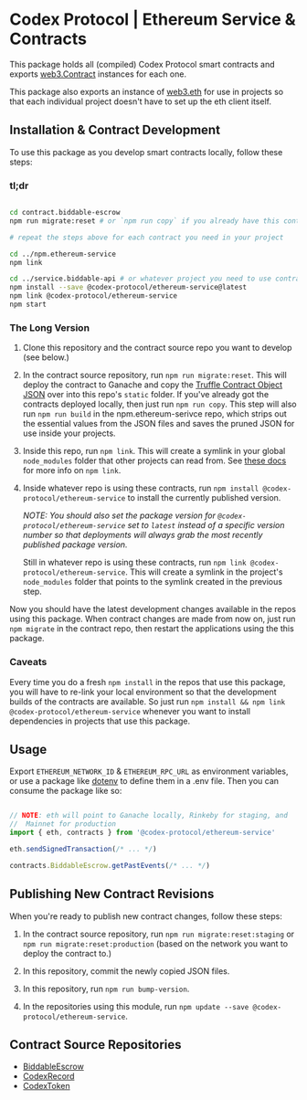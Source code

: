 # Codex Protocol | Ethereum Service & Contracts

This package holds all (compiled) Codex Protocol smart contracts and exports
[web3.Contract](http://web3js.readthedocs.io/en/1.0/web3-eth-contract.html)
instances for each one.

This package also exports an instance of
[web3.eth](http://web3js.readthedocs.io/en/1.0/web3-eth.html) for use in
projects so that each individual project doesn't have to set up the eth client
itself.


## Installation & Contract Development

To use this package as you develop smart contracts locally, follow these steps:

### tl;dr
```bash

cd contract.biddable-escrow
npm run migrate:reset # or `npm run copy` if you already have this contract deployed

# repeat the steps above for each contract you need in your project

cd ../npm.ethereum-service
npm link

cd ../service.biddable-api # or whatever project you need to use contracts in
npm install --save @codex-protocol/ethereum-service@latest
npm link @codex-protocol/ethereum-service
npm start

```

### The Long Version

1. Clone this repository and the contract source repo you want to develop
   (see below.)

1. In the contract source repository, run `npm run migrate:reset`. This will
   deploy the contract to Ganache and copy the
   [Truffle Contract Object JSON](https://github.com/trufflesuite/truffle-contract-schema)
   over into this repo's `static` folder. If you've already got the contracts
   deployed locally, then just run `npm run copy`. This step will also run
   `npm run build` in the npm.ethereum-serivce repo, which strips out the
   essential values from the JSON files and saves the pruned JSON for use inside
   your projects.

1. Inside this repo, run `npm link`. This will create a symlink in your global
   `node_modules` folder that other projects can read from. See
   [these docs](https://docs.npmjs.com/cli/link) for more info on `npm link`.

1. Inside whatever repo is using these contracts, run
   `npm install @codex-protocol/ethereum-service` to install the currently
   published version.

   _NOTE: You should also set the package version for
   `@codex-protocol/ethereum-service` set to `latest` instead of a specific
   version number so that deployments will always grab the most recently
   published package version._

   Still in whatever repo is using these contracts, run
   `npm link @codex-protocol/ethereum-service`. This will create a symlink in
   the project's `node_modules` folder that points to the symlink created in the
   previous step.

Now you should have the latest development changes available in the repos using
this package. When contract changes are made from now on, just run `npm migrate`
in the contract repo, then restart the applications using the this package.

### Caveats

Every time you do a fresh `npm install` in the repos that use this package, you
will have to re-link your local environment so that the development builds of
the contracts are available. So just run
`npm install && npm link @codex-protocol/ethereum-service` whenever you want to
install dependencies in projects that use this package.


## Usage

Export `ETHEREUM_NETWORK_ID` & `ETHEREUM_RPC_URL` as environment variables, or
use a package like [dotenv](https://www.npmjs.com/package/dotenv) to define them
in a .env file. Then you can consume the package like so:

```javascript

// NOTE: eth will point to Ganache locally, Rinkeby for staging, and
//  Mainnet for production
import { eth, contracts } from '@codex-protocol/ethereum-service'

eth.sendSignedTransaction(/* ... */)

contracts.BiddableEscrow.getPastEvents(/* ... */)

```


## Publishing New Contract Revisions

When you're ready to publish new contract changes, follow these steps:

1. In the contract source repository, run `npm run migrate:reset:staging` or
   `npm run migrate:reset:production` (based on the network you want to deploy
   the contract to.)

1. In this repository, commit the newly copied JSON files.

1. In this repository, run `npm run bump-version`.

1. In the repositories using this module, run
   `npm update --save @codex-protocol/ethereum-service`.

## Contract Source Repositories
- [BiddableEscrow](https://github.com/codex-protocol/contract.biddable-escrow)
- [CodexRecord](https://github.com/codex-protocol/contract.codex-registry)
- [CodexToken](https://github.com/codex-protocol/contract.codex-token)
